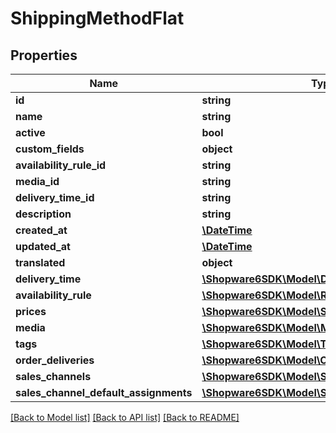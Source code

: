 # ShippingMethodFlat

## Properties
Name | Type | Description | Notes
------------ | ------------- | ------------- | -------------
**id** | **string** |  | [optional] 
**name** | **string** |  | 
**active** | **bool** |  | [optional] 
**custom_fields** | **object** |  | [optional] 
**availability_rule_id** | **string** |  | 
**media_id** | **string** |  | [optional] 
**delivery_time_id** | **string** |  | 
**description** | **string** |  | [optional] 
**created_at** | [**\DateTime**](\DateTime.md) |  | 
**updated_at** | [**\DateTime**](\DateTime.md) |  | 
**translated** | **object** |  | [optional] 
**delivery_time** | [**\Shopware6SDK\Model\DeliveryTimeFlat**](DeliveryTimeFlat.md) |  | [optional] 
**availability_rule** | [**\Shopware6SDK\Model\RuleFlat**](RuleFlat.md) |  | [optional] 
**prices** | [**\Shopware6SDK\Model\ShippingMethodPriceFlat**](ShippingMethodPriceFlat.md) |  | [optional] 
**media** | [**\Shopware6SDK\Model\MediaFlat**](MediaFlat.md) |  | [optional] 
**tags** | [**\Shopware6SDK\Model\TagFlat**](TagFlat.md) |  | [optional] 
**order_deliveries** | [**\Shopware6SDK\Model\OrderDeliveryFlat**](OrderDeliveryFlat.md) |  | [optional] 
**sales_channels** | [**\Shopware6SDK\Model\SalesChannelFlat**](SalesChannelFlat.md) |  | [optional] 
**sales_channel_default_assignments** | [**\Shopware6SDK\Model\SalesChannelFlat**](SalesChannelFlat.md) |  | [optional] 

[[Back to Model list]](../../README.md#documentation-for-models) [[Back to API list]](../../README.md#documentation-for-api-endpoints) [[Back to README]](../../README.md)

